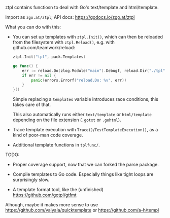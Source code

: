 ztpl contains functiosn to deal with Go's text/template and html/template.

Import as `zgo.at/ztpl`; API docs: https://godocs.io/zgo.at/ztpl

What you can do with this:

- You can set up templates with `ztpl.Init()`, which can then be reloaded from
  the filesystem with `ztpl.Reload()`, e.g. with github.com/teamwork/reload:

  ```go
  ztpl.Init("tpl", pack.Templates)
  
  go func() {
      err := reload.Do(zlog.Module("main").Debugf, reload.Dir("./tpl", ztpl.Reload))
      if err != nil {
          panic(errors.Errorf("reload.Do: %v", err))
      }
  }()
  ```

  Simple replacing a `templates` variable introduces race conditions, this takes
  care of that.

  This also automatically runs either `text/template` or `html/template`
  depending on the file extension (`.gotxt` or `.gohtml`).

- Trace template execution with `Trace()`/`TestTemplateExecution()`, as a kind
  of poor-man code coverage.

- Additional template functions in `tplfunc/`.

TODO:

- Proper coverage support, now that we can forked the parse package.

- Compile templates to Go code. Especially things like tight loops are
  surprisingly slow.

- A template format tool, like the (unfinished) https://github.com/gotpl/gtfmt

Alhough, maybe it makes more sense to use
https://github.com/valyala/quicktemplate or https://github.com/a-h/templ
